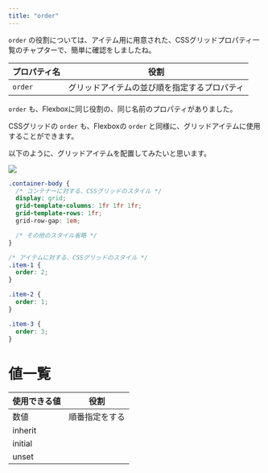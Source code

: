 ```yaml
---
title: "order"
---
```


`order` の役割については、アイテム用に用意された、CSSグリッドプロパティ一覧のチャプターで、簡単に確認をしましたね。

プロパティ名 | 役割
------------ | -------------
 `order` | グリッドアイテムの並び順を指定するプロパティ

`order` も、Flexboxに同じ役割の、同じ名前のプロパティがありました。

CSSグリッドの `order` も、Flexboxの `order` と同様に、グリッドアイテムに使用することができます。

以下のように、グリッドアイテムを配置してみたいと思います。

![](https://storage.googleapis.com/zenn-user-upload/kjj5kg6i3y21wlbfycp6huwhmkgn)

```css
.container-body {
  /* コンテナーに対する、CSSグリッドのスタイル */
  display: grid;
  grid-template-columns: 1fr 1fr 1fr;
  grid-template-rows: 1fr;
  grid-row-gap: 1em;

  /* その他のスタイル省略 */
}

/* アイテムに対する、CSSグリッドのスタイル */
.item-1 {
  order: 2;
}

.item-2 {
  order: 1;
}

.item-3 {
  order: 3;
}
```

# 値一覧

使用できる値 | 役割
------------ | -------------
数値 | 順番指定をする
inherit | 
initial | 
unset | 
